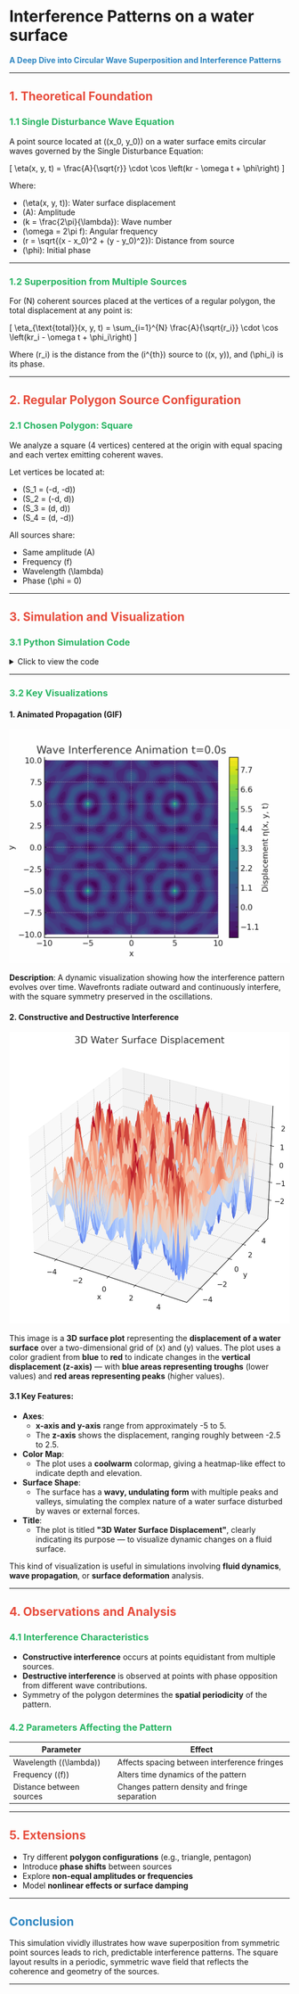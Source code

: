 # **Interference Patterns on a water surface**  

**<span style="color:#2E86C1">A Deep Dive into Circular Wave Superposition and Interference Patterns</span>**

---

## **<span style="color:#E74C3C">1. Theoretical Foundation</span>**

### **<span style="color:#28B463">1.1 Single Disturbance Wave Equation</span>**  
A point source located at \((x_0, y_0)\) on a water surface emits circular waves governed by the Single Disturbance Equation:

\[
\eta(x, y, t) = \frac{A}{\sqrt{r}} \cdot \cos \left(kr - \omega t + \phi\right)
\]

Where:
- \(\eta(x, y, t)\): Water surface displacement
- \(A\): Amplitude  
- \(k = \frac{2\pi}{\lambda}\): Wave number  
- \(\omega = 2\pi f\): Angular frequency  
- \(r = \sqrt{(x - x_0)^2 + (y - y_0)^2}\): Distance from source  
- \(\phi\): Initial phase

---

### **<span style="color:#28B463">1.2 Superposition from Multiple Sources</span>**  
For \(N\) coherent sources placed at the vertices of a regular polygon, the total displacement at any point is:

\[
\eta_{\text{total}}(x, y, t) = \sum_{i=1}^{N} \frac{A}{\sqrt{r_i}} \cdot \cos \left(kr_i - \omega t + \phi_i\right)
\]

Where \(r_i\) is the distance from the \(i^{th}\) source to \((x, y)\), and \(\phi_i\) is its phase.

---

## **<span style="color:#E74C3C">2. Regular Polygon Source Configuration</span>**

### **<span style="color:#28B463">2.1 Chosen Polygon: Square</span>**  
We analyze a square (4 vertices) centered at the origin with equal spacing and each vertex emitting coherent waves.

Let vertices be located at:
- \(S_1 = (-d, -d)\)
- \(S_2 = (-d, d)\)
- \(S_3 = (d, d)\)
- \(S_4 = (d, -d)\)

All sources share:
- Same amplitude \(A\)
- Frequency \(f\)
- Wavelength \(\lambda\)
- Phase \(\phi = 0\)

---

## **<span style="color:#E74C3C">3. Simulation and Visualization</span>**

### **<span style="color:#28B463">3.1 Python Simulation Code</span>**  
<details>
<summary>Click to view the code</summary>

```python
import numpy as np
import matplotlib.pyplot as plt
from matplotlib.animation import FuncAnimation

# Parameters
A = 1       # Amplitude
f = 1       # Frequency (Hz)
λ = 2       # Wavelength
k = 2 * np.pi / λ
ω = 2 * np.pi * f
φ = 0
d = 5       # Half-length of square side
sources = [(-d, -d), (-d, d), (d, d), (d, -d)]

# Grid
x = np.linspace(-10, 10, 400)
y = np.linspace(-10, 10, 400)
X, Y = np.meshgrid(x, y)

def compute_eta(X, Y, t):
    eta = np.zeros_like(X)
    for (x0, y0) in sources:
        r = np.sqrt((X - x0)**2 + (Y - y0)**2) + 1e-6
        eta += A / np.sqrt(r) * np.cos(k * r - ω * t + φ)
    return eta

# Plot a snapshot
t0 = 0
Z = compute_eta(X, Y, t0)
plt.figure(figsize=(8,6))
plt.contourf(X, Y, Z, cmap='viridis', levels=100)
plt.colorbar(label='Displacement η(x, y, t)')
plt.title('Interference Pattern at t=0')
plt.xlabel('x')
plt.ylabel('y')
plt.axis('equal')
plt.show()
```
</details>

---

### **<span style="color:#28B463">3.2 Key Visualizations</span>**

#### **1. Animated Propagation (GIF)**  
![alt text](wave_interference.gif)

**Description**: A dynamic visualization showing how the interference pattern evolves over time. Wavefronts radiate outward and continuously interfere, with the square symmetry preserved in the oscillations.

#### **2. Constructive and Destructive Interference**  
![alt text](<output (1).png>)

This image is a **3D surface plot** representing the **displacement of a water surface** over a two-dimensional grid of \(x\) and \(y\) values. The plot uses a color gradient from **blue** to **red** to indicate changes in the **vertical displacement (z-axis)** — with **blue areas representing troughs** (lower values) and **red areas representing peaks** (higher values).

#### **3.1 Key Features:**
- **Axes**:
  - **x-axis and y-axis** range from approximately -5 to 5.
  - The **z-axis** shows the displacement, ranging roughly between -2.5 to 2.5.
- **Color Map**:
  - The plot uses a **coolwarm** colormap, giving a heatmap-like effect to indicate depth and elevation.
- **Surface Shape**:
  - The surface has a **wavy, undulating form** with multiple peaks and valleys, simulating the complex nature of a water surface disturbed by waves or external forces.
- **Title**:
  - The plot is titled **"3D Water Surface Displacement"**, clearly indicating its purpose — to visualize dynamic changes on a fluid surface.

This kind of visualization is useful in simulations involving **fluid dynamics**, **wave propagation**, or **surface deformation** analysis.

---

## **<span style="color:#E74C3C">4. Observations and Analysis</span>**

### **<span style="color:#28B463">4.1 Interference Characteristics</span>**  
- **Constructive interference** occurs at points equidistant from multiple sources.
- **Destructive interference** is observed at points with phase opposition from different wave contributions.
- Symmetry of the polygon determines the **spatial periodicity** of the pattern.

### **<span style="color:#28B463">4.2 Parameters Affecting the Pattern</span>**  
| Parameter | Effect |
|----------|--------|
| Wavelength (\(\lambda\)) | Affects spacing between interference fringes |
| Frequency (\(f\)) | Alters time dynamics of the pattern |
| Distance between sources | Changes pattern density and fringe separation |

---

## **<span style="color:#E74C3C">5. Extensions</span>**

- Try different **polygon configurations** (e.g., triangle, pentagon)
- Introduce **phase shifts** between sources
- Explore **non-equal amplitudes or frequencies**
- Model **nonlinear effects or surface damping**

---

## **<span style="color:#2E86C1">Conclusion</span>**  
This simulation vividly illustrates how wave superposition from symmetric point sources leads to rich, predictable interference patterns. The square layout results in a periodic, symmetric wave field that reflects the coherence and geometry of the sources.

---
